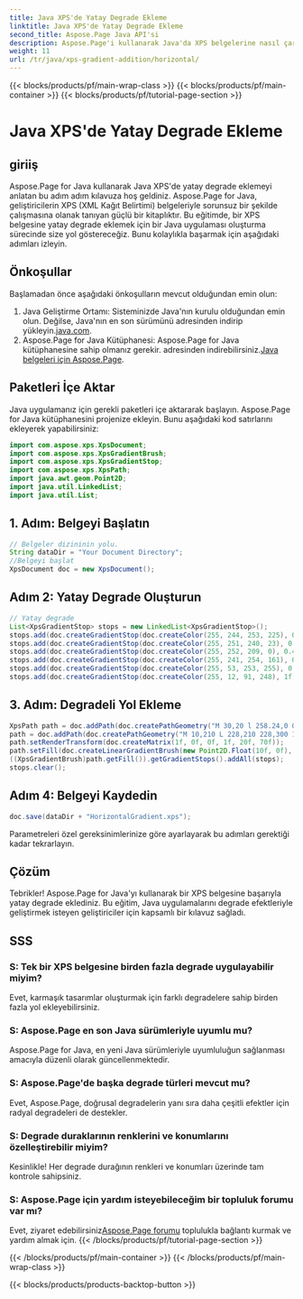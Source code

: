 ```yaml
---
title: Java XPS'de Yatay Degrade Ekleme
linktitle: Java XPS'de Yatay Degrade Ekleme
second_title: Aspose.Page Java API'si
description: Aspose.Page'i kullanarak Java'da XPS belgelerine nasıl çarpıcı bir yatay degrade ekleyeceğinizi öğrenin. Sorunsuz entegrasyon için adım adım kılavuzumuzu izleyin.
weight: 11
url: /tr/java/xps-gradient-addition/horizontal/
---
```


{{< blocks/products/pf/main-wrap-class >}}
{{< blocks/products/pf/main-container >}}
{{< blocks/products/pf/tutorial-page-section >}}

# Java XPS'de Yatay Degrade Ekleme

## giriiş
Aspose.Page for Java kullanarak Java XPS'de yatay degrade eklemeyi anlatan bu adım adım kılavuza hoş geldiniz. Aspose.Page for Java, geliştiricilerin XPS (XML Kağıt Belirtimi) belgeleriyle sorunsuz bir şekilde çalışmasına olanak tanıyan güçlü bir kitaplıktır.
Bu eğitimde, bir XPS belgesine yatay degrade eklemek için bir Java uygulaması oluşturma sürecinde size yol göstereceğiz. Bunu kolaylıkla başarmak için aşağıdaki adımları izleyin.
## Önkoşullar
Başlamadan önce aşağıdaki önkoşulların mevcut olduğundan emin olun:
1. Java Geliştirme Ortamı: Sisteminizde Java'nın kurulu olduğundan emin olun. Değilse, Java'nın en son sürümünü adresinden indirip yükleyin.[java.com](https://www.java.com).
2.  Aspose.Page for Java Kütüphanesi: Aspose.Page for Java kütüphanesine sahip olmanız gerekir. adresinden indirebilirsiniz.[Java belgeleri için Aspose.Page](https://reference.aspose.com/page/java/).
## Paketleri İçe Aktar
Java uygulamanız için gerekli paketleri içe aktararak başlayın. Aspose.Page for Java kütüphanesini projenize ekleyin. Bunu aşağıdaki kod satırlarını ekleyerek yapabilirsiniz:
```java
import com.aspose.xps.XpsDocument;
import com.aspose.xps.XpsGradientBrush;
import com.aspose.xps.XpsGradientStop;
import com.aspose.xps.XpsPath;
import java.awt.geom.Point2D;
import java.util.LinkedList;
import java.util.List;
```
## 1. Adım: Belgeyi Başlatın
```java
// Belgeler dizininin yolu.
String dataDir = "Your Document Directory";
//Belgeyi başlat
XpsDocument doc = new XpsDocument();
```
## Adım 2: Yatay Degrade Oluşturun
```java
// Yatay degrade
List<XpsGradientStop> stops = new LinkedList<XpsGradientStop>();
stops.add(doc.createGradientStop(doc.createColor(255, 244, 253, 225), 0.0673828f));
stops.add(doc.createGradientStop(doc.createColor(255, 251, 240, 23), 0.314453f));
stops.add(doc.createGradientStop(doc.createColor(255, 252, 209, 0), 0.482422f));
stops.add(doc.createGradientStop(doc.createColor(255, 241, 254, 161), 0.634766f));
stops.add(doc.createGradientStop(doc.createColor(255, 53, 253, 255), 0.915039f));
stops.add(doc.createGradientStop(doc.createColor(255, 12, 91, 248), 1f));
```
## 3. Adım: Degradeli Yol Ekleme
```java
XpsPath path = doc.addPath(doc.createPathGeometry("M 30,20 l 258.24,0 0,56.64 -258.24,0 Z"));
path = doc.addPath(doc.createPathGeometry("M 10,210 L 228,210 228,300 10,300"));
path.setRenderTransform(doc.createMatrix(1f, 0f, 0f, 1f, 20f, 70f));
path.setFill(doc.createLinearGradientBrush(new Point2D.Float(10f, 0f), new Point2D.Float(228f, 0f)));
((XpsGradientBrush)path.getFill()).getGradientStops().addAll(stops);
stops.clear();
```
## Adım 4: Belgeyi Kaydedin
```java
doc.save(dataDir + "HorizontalGradient.xps");
```
Parametreleri özel gereksinimlerinize göre ayarlayarak bu adımları gerektiği kadar tekrarlayın.
## Çözüm
Tebrikler! Aspose.Page for Java'yı kullanarak bir XPS belgesine başarıyla yatay degrade eklediniz. Bu eğitim, Java uygulamalarını degrade efektleriyle geliştirmek isteyen geliştiriciler için kapsamlı bir kılavuz sağladı.
## SSS
### S: Tek bir XPS belgesine birden fazla degrade uygulayabilir miyim?
Evet, karmaşık tasarımlar oluşturmak için farklı degradelere sahip birden fazla yol ekleyebilirsiniz.
### S: Aspose.Page en son Java sürümleriyle uyumlu mu?
Aspose.Page for Java, en yeni Java sürümleriyle uyumluluğun sağlanması amacıyla düzenli olarak güncellenmektedir.
### S: Aspose.Page'de başka degrade türleri mevcut mu?
Evet, Aspose.Page, doğrusal degradelerin yanı sıra daha çeşitli efektler için radyal degradeleri de destekler.
### S: Degrade duraklarının renklerini ve konumlarını özelleştirebilir miyim?
Kesinlikle! Her degrade durağının renkleri ve konumları üzerinde tam kontrole sahipsiniz.
### S: Aspose.Page için yardım isteyebileceğim bir topluluk forumu var mı?
 Evet, ziyaret edebilirsiniz[Aspose.Page forumu](https://forum.aspose.com/c/page/39) toplulukla bağlantı kurmak ve yardım almak için.
{{< /blocks/products/pf/tutorial-page-section >}}

{{< /blocks/products/pf/main-container >}}
{{< /blocks/products/pf/main-wrap-class >}}

{{< blocks/products/products-backtop-button >}}
